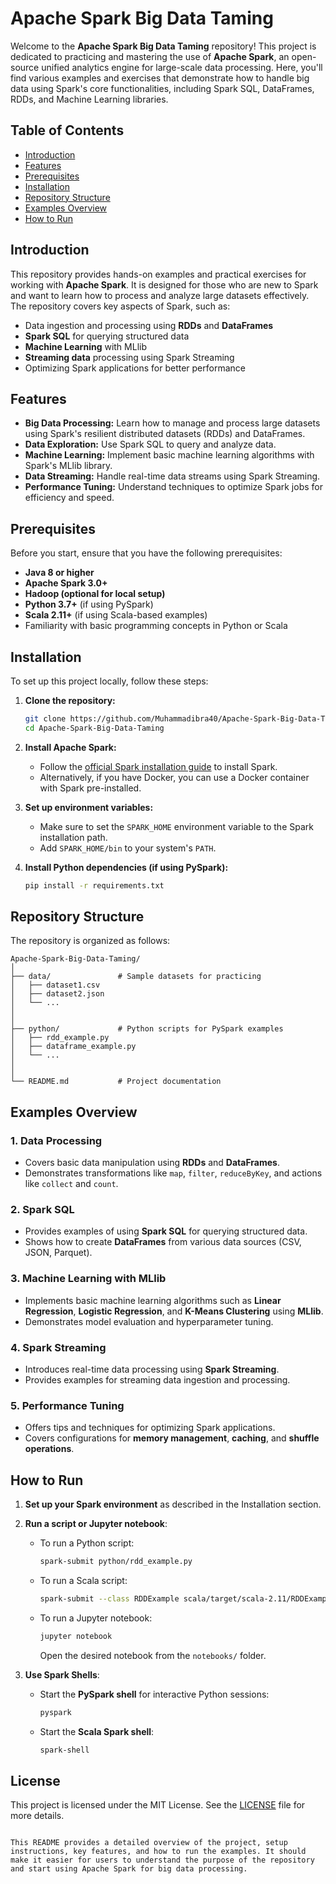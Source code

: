 # Apache Spark Big Data Taming

Welcome to the **Apache Spark Big Data Taming** repository! This project is dedicated to practicing and mastering the use of **Apache Spark**, an open-source unified analytics engine for large-scale data processing. Here, you'll find various examples and exercises that demonstrate how to handle big data using Spark's core functionalities, including Spark SQL, DataFrames, RDDs, and Machine Learning libraries.

## Table of Contents

- [Introduction](#introduction)
- [Features](#features)
- [Prerequisites](#prerequisites)
- [Installation](#installation)
- [Repository Structure](#repository-structure)
- [Examples Overview](#examples-overview)
- [How to Run](#how-to-run)

## Introduction

This repository provides hands-on examples and practical exercises for working with **Apache Spark**. It is designed for those who are new to Spark and want to learn how to process and analyze large datasets effectively. The repository covers key aspects of Spark, such as:

- Data ingestion and processing using **RDDs** and **DataFrames**
- **Spark SQL** for querying structured data
- **Machine Learning** with MLlib
- **Streaming data** processing using Spark Streaming
- Optimizing Spark applications for better performance

## Features

- **Big Data Processing:** Learn how to manage and process large datasets using Spark's resilient distributed datasets (RDDs) and DataFrames.
- **Data Exploration:** Use Spark SQL to query and analyze data.
- **Machine Learning:** Implement basic machine learning algorithms with Spark's MLlib library.
- **Data Streaming:** Handle real-time data streams using Spark Streaming.
- **Performance Tuning:** Understand techniques to optimize Spark jobs for efficiency and speed.

## Prerequisites

Before you start, ensure that you have the following prerequisites:

- **Java 8 or higher**
- **Apache Spark 3.0+**
- **Hadoop (optional for local setup)**
- **Python 3.7+** (if using PySpark)
- **Scala 2.11+** (if using Scala-based examples)
- Familiarity with basic programming concepts in Python or Scala

## Installation

To set up this project locally, follow these steps:

1. **Clone the repository:**
   ```bash
   git clone https://github.com/Muhammadibra40/Apache-Spark-Big-Data-Taming.git
   cd Apache-Spark-Big-Data-Taming
   ```

2. **Install Apache Spark:**
   - Follow the [official Spark installation guide](https://spark.apache.org/downloads.html) to install Spark.
   - Alternatively, if you have Docker, you can use a Docker container with Spark pre-installed.

3. **Set up environment variables:**
   - Make sure to set the `SPARK_HOME` environment variable to the Spark installation path.
   - Add `SPARK_HOME/bin` to your system's `PATH`.

4. **Install Python dependencies (if using PySpark):**
   ```bash
   pip install -r requirements.txt
   ```

## Repository Structure

The repository is organized as follows:

```
Apache-Spark-Big-Data-Taming/
│
├── data/               # Sample datasets for practicing
│   ├── dataset1.csv
│   ├── dataset2.json
│   └── ...
│
│
├── python/             # Python scripts for PySpark examples
│   ├── rdd_example.py
│   ├── dataframe_example.py
│   └── ...
│
│
└── README.md           # Project documentation
```

## Examples Overview

### 1. Data Processing
- Covers basic data manipulation using **RDDs** and **DataFrames**.
- Demonstrates transformations like `map`, `filter`, `reduceByKey`, and actions like `collect` and `count`.

### 2. Spark SQL
- Provides examples of using **Spark SQL** for querying structured data.
- Shows how to create **DataFrames** from various data sources (CSV, JSON, Parquet).

### 3. Machine Learning with MLlib
- Implements basic machine learning algorithms such as **Linear Regression**, **Logistic Regression**, and **K-Means Clustering** using **MLlib**.
- Demonstrates model evaluation and hyperparameter tuning.

### 4. Spark Streaming
- Introduces real-time data processing using **Spark Streaming**.
- Provides examples for streaming data ingestion and processing.

### 5. Performance Tuning
- Offers tips and techniques for optimizing Spark applications.
- Covers configurations for **memory management**, **caching**, and **shuffle operations**.

## How to Run

1. **Set up your Spark environment** as described in the Installation section.
2. **Run a script or Jupyter notebook**:
   - To run a Python script: 
     ```bash
     spark-submit python/rdd_example.py
     ```
   - To run a Scala script:
     ```bash
     spark-submit --class RDDExample scala/target/scala-2.11/RDDExample.jar
     ```
   - To run a Jupyter notebook:
     ```bash
     jupyter notebook
     ```
     Open the desired notebook from the `notebooks/` folder.

3. **Use Spark Shells**:
   - Start the **PySpark shell** for interactive Python sessions:
     ```bash
     pyspark
     ```
   - Start the **Scala Spark shell**:
     ```bash
     spark-shell
     ```

## License

This project is licensed under the MIT License. See the [LICENSE](LICENSE) file for more details.
```

This README provides a detailed overview of the project, setup instructions, key features, and how to run the examples. It should make it easier for users to understand the purpose of the repository and start using Apache Spark for big data processing.
